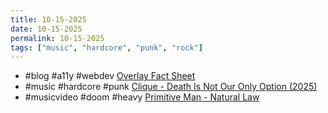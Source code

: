 ```yaml
---
title: 10-15-2025
date: 10-15-2025
permalink: 10-15-2025
tags: ["music", "hardcore", "punk", "rock"]
---
```

* #blog #a11y #webdev [Overlay Fact Sheet](https://overlayfactsheet.com)
* #music #hardcore #punk [Clique - Death Is Not Our Only Option (2025)](https://clique-lhf.bandcamp.com/album/death-is-not-our-only-option)
* #musicvideo #doom #heavy [Primitive Man - Natural Law](https://www.youtube.com/watch?v=QqAwXKvJnhc)